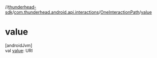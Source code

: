 //[thunderhead-sdk](../../../index.md)/[com.thunderhead.android.api.interactions](../index.md)/[OneInteractionPath](index.md)/[value](value.md)

# value

[androidJvm]\
val [value](value.md): URI
